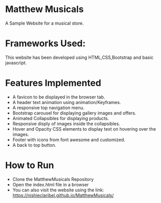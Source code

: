 # Matthew Musicals

A Sample Website for a musical store.

# Frameworks Used:

This website has been developed using HTML,CSS,Bootstrap and basic javascript.

# Features Implemented

 * A favicon to be displayed in the browser tab.
 * A header text animation using animation/Keyframes.
 * A responsive top navigation menu.
 * Bootstrap carousel for displaying gallery images and offers.
 * Animated Collapsibles for displaying products.
 * Responsive disply of images inside the collapsibles.
 * Hover and Opacity CSS elements to display text on hovering over the images.
 * Footer with icons from font awesome and customized.
 * A back to top button.

 # How to Run

 * Clone the MatthewMusicals Repository
 * Open the index.html file in a browser
 * You can also visit the website using the link: https://nishieclaribel.github.io/MatthewMusicals/